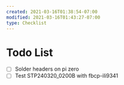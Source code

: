 ```yaml
---
created: 2021-03-16T01:38:54-07:00
modified: 2021-03-16T01:43:27-07:00
type: Checklist
---
```


# Todo List

- [ ] Solder headers on pi zero
- [ ] Test STP240320_0200B with fbcp-ili9341